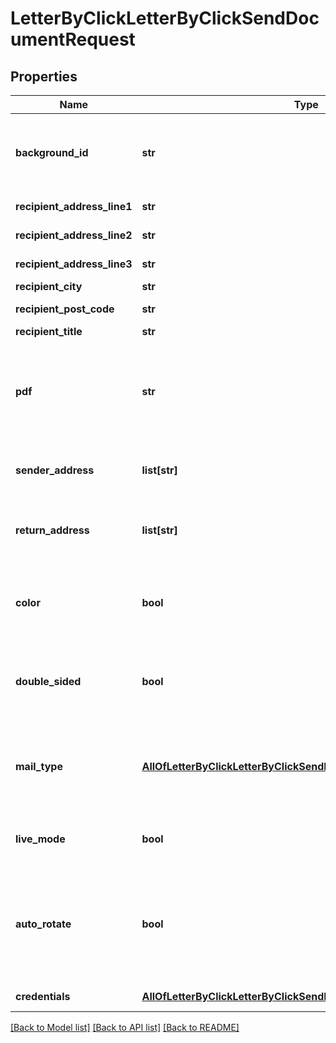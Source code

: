 # LetterByClickLetterByClickSendDocumentRequest

## Properties
Name | Type | Description | Notes
------------ | ------------- | ------------- | -------------
**background_id** | **str** | Template background ID&lt;div&gt;&lt;i&gt;This field is supplied by Beeri  Defaults to the application settings.&lt;/i&gt;&lt;/div&gt; | [optional] 
**recipient_address_line1** | **str** | Recipient address line #1 | 
**recipient_address_line2** | **str** | Recipient address line #2 | [optional] 
**recipient_address_line3** | **str** | Recipient address line #3 | [optional] 
**recipient_city** | **str** | Recipient city | [optional] 
**recipient_post_code** | **str** | Recipient post code (zipcode) | [optional] 
**recipient_title** | **str** | Recipient title (name) | [optional] 
**pdf** | **str** | PDF file contents. Only A4 pages are supported.&lt;div&gt;&lt;i&gt;Shouldn&#x27;t be specified when using the SendMultipartDocument API method&lt;/i&gt;&lt;/div&gt; | 
**sender_address** | **list[str]** | Specify up to 7 lines&lt;div&gt;&lt;i&gt;Defaults to the application settings.&lt;/i&gt;&lt;/div&gt; | [optional] 
**return_address** | **list[str]** | Return address, specify up to 7 lines.&lt;div&gt;&lt;i&gt;Defaults to the application settings.&lt;/i&gt;&lt;/div&gt; | [optional] 
**color** | **bool** | Indicates whether to print with Full Color (true) or black-white (false)&lt;div&gt;&lt;i&gt;Defaults to Black-White (False)&lt;/i&gt;&lt;/div&gt; | [optional] 
**double_sided** | **bool** | Indicates whether to print on both page sides (true) or single-sided (false)&lt;div&gt;&lt;i&gt;Defaults to Single-Sided (False)&lt;/i&gt;&lt;/div&gt; | [optional] 
**mail_type** | [**AllOfLetterByClickLetterByClickSendDocumentRequestMailType**](AllOfLetterByClickLetterByClickSendDocumentRequestMailType.md) | Mail type (Regular, Registered, Delivery Confirmation or Scanned Delivery Confirmation)&lt;div&gt;&lt;i&gt;Defaults to Regular&lt;/i&gt;&lt;/div&gt; | [optional] 
**live_mode** | **bool** | Indicated whether this is a live or a test API call.&lt;div&gt;&lt;i&gt;Defaults to test (False)&lt;/i&gt;&lt;/div&gt; | [optional] 
**auto_rotate** | **bool** | Indicated whether to auto rotate the document to portrait if needed.  Please note this incurs performance hit, and should only be used when necessary.&lt;div&gt;&lt;i&gt;Defaults to False&lt;/i&gt;&lt;/div&gt; | [optional] 
**credentials** | [**AllOfLetterByClickLetterByClickSendDocumentRequestCredentials**](AllOfLetterByClickLetterByClickSendDocumentRequestCredentials.md) | Company API credentials | 

[[Back to Model list]](../README.md#documentation-for-models) [[Back to API list]](../README.md#documentation-for-api-endpoints) [[Back to README]](../README.md)

